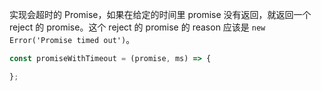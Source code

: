 实现会超时的 Promise，如果在给定的时间里 promise 没有返回，就返回一个 reject 的 promise。这个 reject 的 promise 的 reason 应该是 `new Error('Promise timed out')`。

```javascript
const promiseWithTimeout = (promise, ms) => {

};
```
